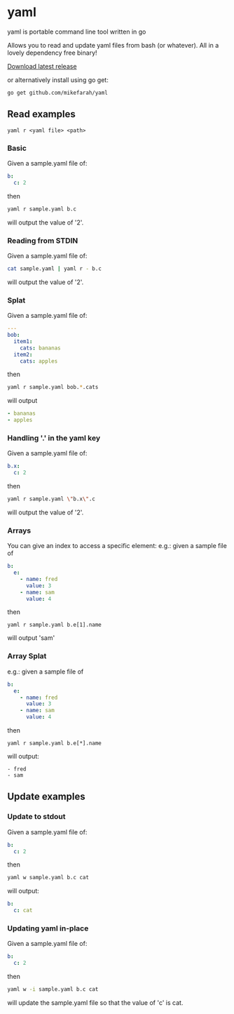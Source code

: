 # yaml
yaml is portable command line tool written in go

Allows you to read and update yaml files from bash (or whatever). All in a lovely dependency free binary!

[Download latest release](https://github.com/mikefarah/yaml/releases/latest)

or alternatively install using go get:
```
go get github.com/mikefarah/yaml
```

## Read examples
```
yaml r <yaml file> <path>
```

### Basic
Given a sample.yaml file of:
```yaml
b:
  c: 2
```
then
```bash
yaml r sample.yaml b.c
```
will output the value of '2'.

### Reading from STDIN
Given a sample.yaml file of:
```bash
cat sample.yaml | yaml r - b.c
```
will output the value of '2'.

### Splat
Given a sample.yaml file of:
```yaml
---
bob:
  item1:
    cats: bananas
  item2:
    cats: apples
```
then
```bash
yaml r sample.yaml bob.*.cats
```
will output
```yaml
- bananas
- apples
```

### Handling '.' in the yaml key
Given a sample.yaml file of:
```yaml
b.x:
  c: 2
```
then
```bash
yaml r sample.yaml \"b.x\".c
```
will output the value of '2'.

### Arrays
You can give an index to access a specific element:
e.g.: given a sample file of
```yaml
b:
  e:
    - name: fred
      value: 3
    - name: sam
      value: 4
```
then
```
yaml r sample.yaml b.e[1].name
```
will output 'sam'

### Array Splat
e.g.: given a sample file of
```yaml
b:
  e:
    - name: fred
      value: 3
    - name: sam
      value: 4
```
then
```
yaml r sample.yaml b.e[*].name
```
will output:
```
- fred
- sam
```

## Update examples

### Update to stdout
Given a sample.yaml file of:
```yaml
b:
  c: 2
```
then
```bash
yaml w sample.yaml b.c cat
```
will output:
```yaml
b:
  c: cat
```

### Updating yaml in-place
Given a sample.yaml file of:
```yaml
b:
  c: 2
```
then
```bash
yaml w -i sample.yaml b.c cat
```
will update the sample.yaml file so that the value of 'c' is cat.
